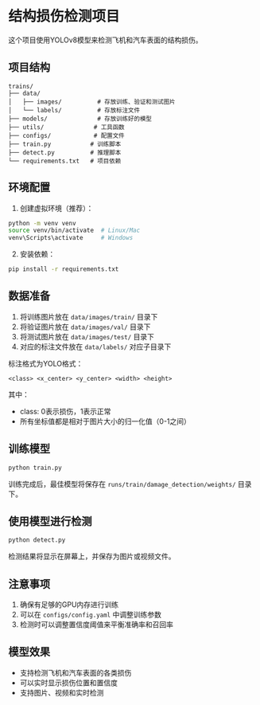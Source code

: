# 结构损伤检测项目

这个项目使用YOLOv8模型来检测飞机和汽车表面的结构损伤。

## 项目结构

```
trains/
├── data/
│   ├── images/          # 存放训练、验证和测试图片
│   └── labels/          # 存放标注文件
├── models/              # 存放训练好的模型
├── utils/              # 工具函数
├── configs/            # 配置文件
├── train.py           # 训练脚本
├── detect.py          # 推理脚本
└── requirements.txt   # 项目依赖
```

## 环境配置

1. 创建虚拟环境（推荐）：
```bash
python -m venv venv
source venv/bin/activate  # Linux/Mac
venv\Scripts\activate     # Windows
```

2. 安装依赖：
```bash
pip install -r requirements.txt
```

## 数据准备

1. 将训练图片放在 `data/images/train/` 目录下
2. 将验证图片放在 `data/images/val/` 目录下
3. 将测试图片放在 `data/images/test/` 目录下
4. 对应的标注文件放在 `data/labels/` 对应子目录下

标注格式为YOLO格式：
```
<class> <x_center> <y_center> <width> <height>
```
其中：
- class: 0表示损伤，1表示正常
- 所有坐标值都是相对于图片大小的归一化值（0-1之间）

## 训练模型

```bash
python train.py
```

训练完成后，最佳模型将保存在 `runs/train/damage_detection/weights/` 目录下。

## 使用模型进行检测

```bash
python detect.py
```

检测结果将显示在屏幕上，并保存为图片或视频文件。

## 注意事项

1. 确保有足够的GPU内存进行训练
2. 可以在 `configs/config.yaml` 中调整训练参数
3. 检测时可以调整置信度阈值来平衡准确率和召回率

## 模型效果

- 支持检测飞机和汽车表面的各类损伤
- 可以实时显示损伤位置和置信度
- 支持图片、视频和实时检测 